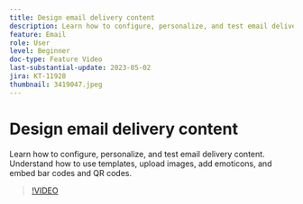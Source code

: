 ```yaml
---
title: Design email delivery content
description: Learn how to configure, personalize, and test email delivery content. Understand how to use templates, upload images, add emoticons, and embed bar codes and QR codes.
feature: Email
role: User
level: Beginner
doc-type: Feature Video
last-substantial-update: 2023-05-02
jira: KT-11928
thumbnail: 3419047.jpeg
---
```


# Design email delivery content

Learn how to configure, personalize, and test email delivery content. Understand how to use templates, upload images, add emoticons, and embed bar codes and QR codes.

>[!VIDEO](https://video.tv.adobe.com/v/3419047/?learn=on)

